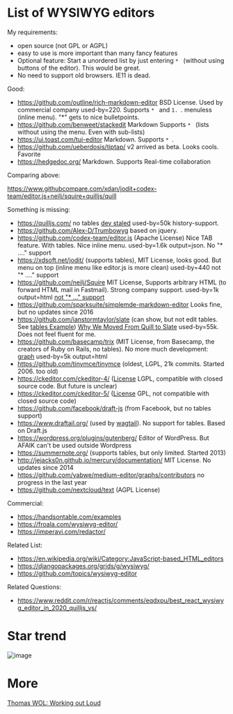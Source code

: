 # List of WYSIWYG editors

My requirements:

* open source (not GPL or AGPL)
* easy to use is more important than many fancy features
* Optional feature: Start a unordered list by just entering `* ` (without using buttons of the editor). This would be great.
* No need to support old browsers. IE11 is dead.


Good:

* https://github.com/outline/rich-markdown-editor BSD License. Used by commercial company used-by=220. Supports `* ` and `1. `. menuless (inline menu). "*" gets to nice bulletpoints. 
* https://github.com/benweet/stackedit Markdown Supports `* ` (lists without using the menu. Even with sub-lists)
* https://ui.toast.com/tui-editor Markdown. Supports `* `.
* https://github.com/ueberdosis/tiptap/ v2 arrived as beta. Looks cools. Favorite
* https://hedgedoc.org/ Markdown. Supports Real-time collaboration

Comparing above:

https://www.githubcompare.com/xdan/jodit+codex-team/editor.js+neilj/squire+quilljs/quill

Something is missing:
* https://quilljs.com/ no tables [dev staled](https://github.com/quilljs/quill/graphs/contributors) used-by=50k history-support.
* https://github.com/Alex-D/Trumbowyg based on jquery.
* https://github.com/codex-team/editor.js (Apache License) Nice TAB feature. With tables. Nice inline menu. used-by=1.6k output=json. No "* ...." support
* https://xdsoft.net/jodit/ (supports tables), MIT License, looks good. But menu on top (inline menu like editor.js is more clean) used-by=440 not "* ...." support
* https://github.com/neilj/Squire MIT License, Supports arbitrary HTML (to forward HTML mail in Fastmail). Strong company support. used-by=1k output=html [not "* ..." support](https://github.com/neilj/Squire/issues/408)
* https://github.com/sparksuite/simplemde-markdown-editor Looks fine, but no updates since 2016
* https://github.com/ianstormtaylor/slate (can show, but not edit tables. See [tables Example](https://www.slatejs.org/examples/tables)) [Why We Moved From Quill to Slate](https://medium.com/the-lead/why-we-moved-from-quill-to-slate-94f42aa54fec) used-by=55k. Does not feel fluent for me.
* https://github.com/basecamp/trix (MIT License, from Basecamp, the creators of Ruby on Rails, no tables). No more much development: [graph](https://github.com/basecamp/trix/graphs/contributors) used-by=5k output=html
* https://github.com/tinymce/tinymce (oldest, LGPL, 21k commits. Started 2006. too old)
* https://ckeditor.com/ckeditor-4/ ([License](https://github.com/ckeditor/ckeditor4/blob/master/LICENSE.md) LGPL, compatible with closed source code. But future is unclear)
* https://ckeditor.com/ckeditor-5/ ([License](https://github.com/ckeditor/ckeditor5/blob/master/LICENSE.md) GPL, not compatible with closed source code)
* https://github.com/facebook/draft-js (from Facebook, but no tables support)
* https://www.draftail.org/ (used by [wagtail](https://wagtail.io/)). No support for tables. Based on Draft.js
* https://wordpress.org/plugins/gutenberg/ Editor of WordPress. But AFAIK can't be used outside Wordpress
* https://summernote.org/ (supports tables, but only limited. Started 2013)
* http://jejacks0n.github.io/mercury/documentation/ MIT License. No updates since 2014
* https://github.com/yabwe/medium-editor/graphs/contributors no progress in the last year
* https://github.com/nextcloud/text (AGPL License)

Commercial:

* https://handsontable.com/examples
* https://froala.com/wysiwyg-editor/
* https://imperavi.com/redactor/

Related List: 

* https://en.wikipedia.org/wiki/Category:JavaScript-based_HTML_editors
* https://djangopackages.org/grids/g/wysiwyg/
* https://github.com/topics/wysiwyg-editor

Related Questions:

* https://www.reddit.com/r/reactjs/comments/eqdxpu/best_react_wysiwyg_editor_in_2020_quilljs_vs/

# Star trend

![image](https://user-images.githubusercontent.com/414336/115287795-f7b19c80-a150-11eb-950f-7589c0413546.png)


# More

[Thomas WOL: Working out Loud](https://github.com/guettli/wol)
